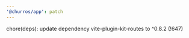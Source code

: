 ```yaml
---
'@churros/app': patch
---
```


chore(deps): update dependency vite-plugin-kit-routes to ^0.8.2 (!647)
